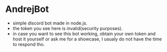 # AndrejBot
- simple discord bot made in node.js.
- the token you see here is invalid(security purposes).
- in case you want to see this bot working, obtain your own token and host it yourself or ask me for a showcase, I usualy do not have the time to respond tho.
